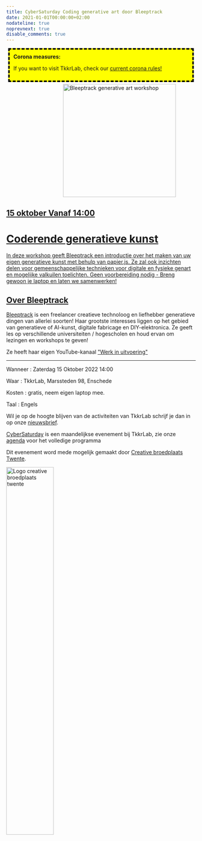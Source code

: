 ```yaml
---
title: CyberSaturday Coding generative art door Bleeptrack
date: 2021-01-01T00:00:00+02:00
nodateline: true
noprevnext: true
disable_comments: true
---
```

<div style="background: yellow;margin: 5px;padding:10px;border: 4px dashed black;">
<strong>Corona measures:</strong><p>
If you want to visit TkkrLab, check our <a href="/corona">current corona</> rules! 
</div>

<img alt="Bleeptrack generative art workshop" src="/images/bleeptrack.jpg" width="300px" height="300px" style="margin: 0px 30%;">

## 15 oktober Vanaf 14:00 ##

# Coderende generatieve kunst
In deze workshop geeft Bleeptrack een introductie over het maken van uw eigen generatieve kunst met behulp van papier.js. Ze zal ook inzichten delen voor gemeenschappelijke technieken voor digitale en fysieke genart en mogelijke valkuilen toelichten. Geen voorbereiding nodig - Breng gewoon je laptop en laten we samenwerken!

## Over Bleeptrack
[Bleeptrack](https://www.bleeptrack.de/) is een freelancer creatieve technoloog en liefhebber  generatieve dingen van allerlei soorten!
Haar grootste interesses liggen op het gebied van generatieve of AI-kunst, digitale fabricage en DIY-elektronica. Ze geeft les op verschillende universiteiten / hogescholen en houd ervan om lezingen en workshops te geven!

Ze heeft haar eigen YouTube-kanaal ["Werk in uitvoering"](https://www.youtube.com/c/bleeptracde)
<hr>
Wanneer : Zaterdag 15 Oktober 2022 14:00

Waar : TkkrLab, Marssteden 98, Enschede

Kosten : gratis, neem eigen laptop mee.

Taal : Engels

Wil je op de hoogte blijven van de activiteiten van TkkrLab schrijf je dan in op onze [nieuwsbrief](http://eepurl.com/gLxrLD).


[CyberSaturday](/cybersaturdays/cybersaturday/) is een maandelijkse evenement bij TkkrLab, zie onze [agenda](/agenda/) voor het volledige programma

Dit evenement word mede mogelijk gemaakt door [Creative broedplaats Twente](http://www.creatievebroedplaatsentwente.nl/).

<img width=50% src="/images/Logo-Creatieve-Broedplaatsen-Twente.jpg"  alt="Logo creative broedplaats twente">